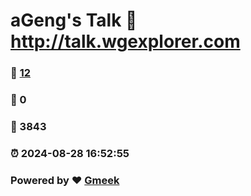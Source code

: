 # aGeng's Talk :link: http://talk.wgexplorer.com 
### :page_facing_up: [12](http://talk.wgexplorer.com/tag.html) 
### :speech_balloon: 0 
### :hibiscus: 3843 
### :alarm_clock: 2024-08-28 16:52:55 
### Powered by :heart: [Gmeek](https://github.com/Meekdai/Gmeek)
